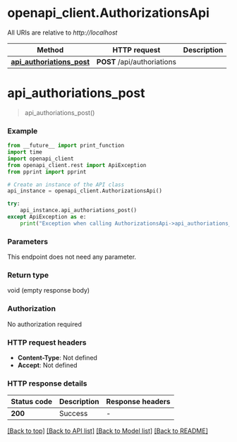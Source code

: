 # openapi_client.AuthorizationsApi

All URIs are relative to *http://localhost*

Method | HTTP request | Description
------------- | ------------- | -------------
[**api_authoriations_post**](AuthorizationsApi.md#api_authoriations_post) | **POST** /api/authoriations | 


# **api_authoriations_post**
> api_authoriations_post()



### Example

```python
from __future__ import print_function
import time
import openapi_client
from openapi_client.rest import ApiException
from pprint import pprint

# Create an instance of the API class
api_instance = openapi_client.AuthorizationsApi()

try:
    api_instance.api_authoriations_post()
except ApiException as e:
    print("Exception when calling AuthorizationsApi->api_authoriations_post: %s\n" % e)
```

### Parameters
This endpoint does not need any parameter.

### Return type

void (empty response body)

### Authorization

No authorization required

### HTTP request headers

 - **Content-Type**: Not defined
 - **Accept**: Not defined

### HTTP response details
| Status code | Description | Response headers |
|-------------|-------------|------------------|
**200** | Success |  -  |

[[Back to top]](#) [[Back to API list]](../README.md#documentation-for-api-endpoints) [[Back to Model list]](../README.md#documentation-for-models) [[Back to README]](../README.md)

